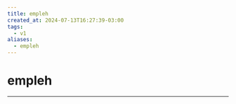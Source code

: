 ```yaml
---
title: empleh
created_at: 2024-07-13T16:27:39-03:00
tags:
  - v1
aliases:
  - empleh
---
```

# empleh
---

